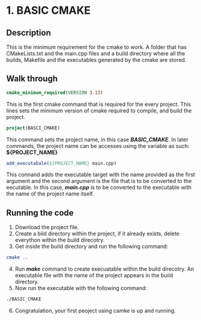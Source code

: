 
# 1. BASIC CMAKE

## Description
This is the minimum requirement for the cmake to work. A folder that has CMakeLists.txt and the main.cpp files and a build directory where all the builds, Makefile and the executables generated by the cmake are stored. 

## Walk through
```cmake
cmake_minimum_required(VERSION 3.13)
```
This is the first cmake command that is required for the every project. This lines sets the minimum version of cmake required to compile, and build the project.

```cmake
project(BASCI_CMAKE)
```
This command sets the project name, in this case ***BASIC_CMAKE***. In later commands, the project name can be accesses using the variable as such: 
**${PROJECT_NAME}**

```cmake 
add_executabale(${PROJECT_NAME} main.cpp)
```
This connand adds the executable target with the name provided as the first argument and the second argument is the file that is to be converted to the eecutable. In this case, ***main.cpp*** is to be converted to the executable with the name of the project name itself.

## Running the code 
1. Download the project file.
2. Create a bild directory within the project, if it already exists, delete everython within the build direcotry.
3. Get inside the build directory and run the following command:
```bash
cmake ..
```
4. Run ***make*** command to create execuatable within the build direcotry. An executable file with the name of the project appears in the build directory.
5. Now run the executable with the following command:
```bash
./BASIC_CMAKE
```
6. Congratulation, your first peoject using camke is up and running.
